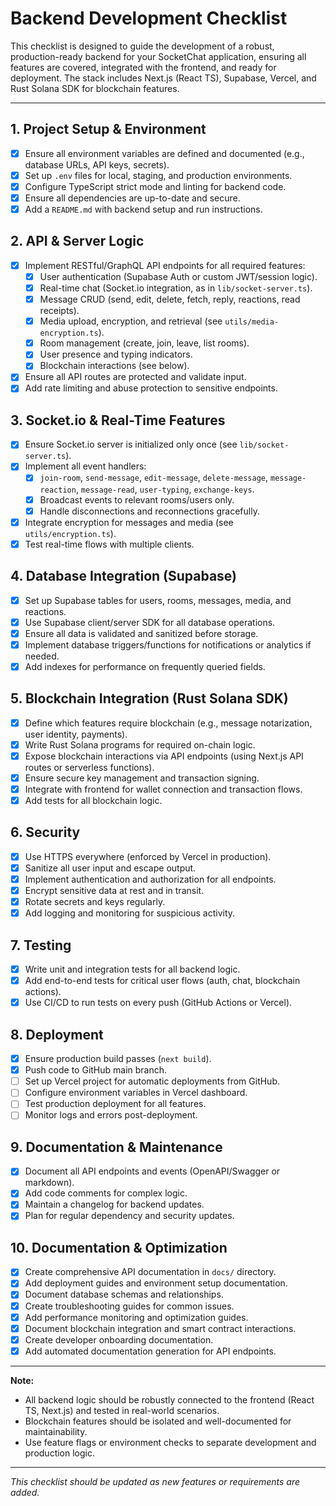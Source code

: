 # Backend Development Checklist

This checklist is designed to guide the development of a robust, production-ready backend for your SocketChat application, ensuring all features are covered, integrated with the frontend, and ready for deployment. The stack includes Next.js (React TS), Supabase, Vercel, and Rust Solana SDK for blockchain features.

---

## 1. **Project Setup & Environment**
- [x] Ensure all environment variables are defined and documented (e.g., database URLs, API keys, secrets).
- [x] Set up `.env` files for local, staging, and production environments.
- [x] Configure TypeScript strict mode and linting for backend code.
- [x] Ensure all dependencies are up-to-date and secure.
- [x] Add a `README.md` with backend setup and run instructions.

## 2. **API & Server Logic**
- [x] Implement RESTful/GraphQL API endpoints for all required features:
  - [x] User authentication (Supabase Auth or custom JWT/session logic).
  - [x] Real-time chat (Socket.io integration, as in `lib/socket-server.ts`).
  - [x] Message CRUD (send, edit, delete, fetch, reply, reactions, read receipts).
  - [x] Media upload, encryption, and retrieval (see `utils/media-encryption.ts`).
  - [x] Room management (create, join, leave, list rooms).
  - [x] User presence and typing indicators.
  - [x] Blockchain interactions (see below).
- [x] Ensure all API routes are protected and validate input.
- [x] Add rate limiting and abuse protection to sensitive endpoints.

## 3. **Socket.io & Real-Time Features**
- [x] Ensure Socket.io server is initialized only once (see `lib/socket-server.ts`).
- [x] Implement all event handlers:
  - [x] `join-room`, `send-message`, `edit-message`, `delete-message`, `message-reaction`, `message-read`, `user-typing`, `exchange-keys`.
  - [x] Broadcast events to relevant rooms/users only.
  - [x] Handle disconnections and reconnections gracefully.
- [x] Integrate encryption for messages and media (see `utils/encryption.ts`).
- [x] Test real-time flows with multiple clients.

## 4. **Database Integration (Supabase)**
- [x] Set up Supabase tables for users, rooms, messages, media, and reactions.
- [x] Use Supabase client/server SDK for all database operations.
- [x] Ensure all data is validated and sanitized before storage.
- [x] Implement database triggers/functions for notifications or analytics if needed.
- [x] Add indexes for performance on frequently queried fields.

## 5. **Blockchain Integration (Rust Solana SDK)**
- [x] Define which features require blockchain (e.g., message notarization, user identity, payments).
- [x] Write Rust Solana programs for required on-chain logic.
- [x] Expose blockchain interactions via API endpoints (using Next.js API routes or serverless functions).
- [x] Ensure secure key management and transaction signing.
- [x] Integrate with frontend for wallet connection and transaction flows.
- [x] Add tests for all blockchain logic.

## 6. **Security**
- [x] Use HTTPS everywhere (enforced by Vercel in production).
- [x] Sanitize all user input and escape output.
- [x] Implement authentication and authorization for all endpoints.
- [x] Encrypt sensitive data at rest and in transit.
- [x] Rotate secrets and keys regularly.
- [x] Add logging and monitoring for suspicious activity.

## 7. **Testing**
- [x] Write unit and integration tests for all backend logic.
- [x] Add end-to-end tests for critical user flows (auth, chat, blockchain actions).
- [x] Use CI/CD to run tests on every push (GitHub Actions or Vercel).

## 8. **Deployment**
- [x] Ensure production build passes (`next build`).
- [x] Push code to GitHub main branch.
- [ ] Set up Vercel project for automatic deployments from GitHub.
- [ ] Configure environment variables in Vercel dashboard.
- [ ] Test production deployment for all features.
- [ ] Monitor logs and errors post-deployment.

## 9. **Documentation & Maintenance**
- [x] Document all API endpoints and events (OpenAPI/Swagger or markdown).
- [x] Add code comments for complex logic.
- [x] Maintain a changelog for backend updates.
- [x] Plan for regular dependency and security updates.

## 10. **Documentation & Optimization**
- [x] Create comprehensive API documentation in `docs/` directory.
- [x] Add deployment guides and environment setup documentation.
- [x] Document database schemas and relationships.
- [x] Create troubleshooting guides for common issues.
- [x] Add performance monitoring and optimization guides.
- [x] Document blockchain integration and smart contract interactions.
- [x] Create developer onboarding documentation.
- [x] Add automated documentation generation for API endpoints.

---

**Note:**
- All backend logic should be robustly connected to the frontend (React TS, Next.js) and tested in real-world scenarios.
- Blockchain features should be isolated and well-documented for maintainability.
- Use feature flags or environment checks to separate development and production logic.

---

_This checklist should be updated as new features or requirements are added._
